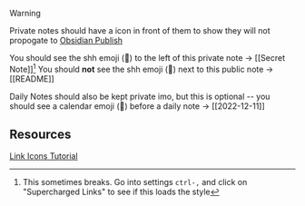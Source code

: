 
> [!warning]
> Private notes should have a icon in front of them to show they will not propogate to [Obsidian Publish](https://obsidian.md/publish)

You should see the shh emoji (🤫) to the left of this private note -> [[Secret Note]][^1]
You should **not** see the shh emoji (🤫) next to this public note -> [[README]]

Daily Notes should also be kept private imo, but this is optional -- you should see a  calendar emoji (📆) before a daily note -> [[2022-12-11]]

## Resources

[Link Icons Tutorial](https://youtu.be/uWyeJLWKXUI)

[^1]: This sometimes breaks. Go into settings `ctrl-,` and click on "Supercharged Links" to see if this loads the style